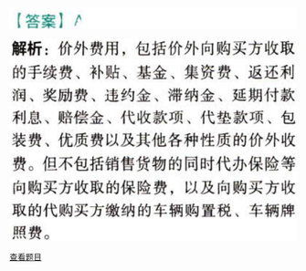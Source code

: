 ![](e585ade3778f7c8ed0da0d61024dc3cc.png)

![](682be086df8bac0d1a3c402239485786.png)

[查看题目](../C02.增值税.本章真题.md#88-题目（单选）)

